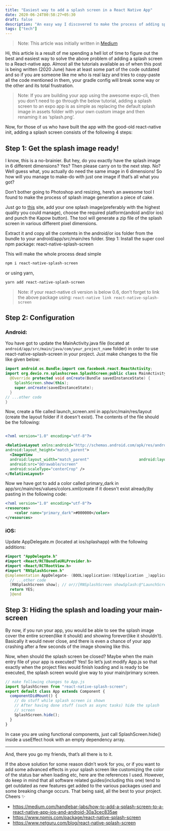 ```yaml
---
title: "Easiest way to add a splash screen in a React Native App"
date: 2020-06-24T00:58:27+05:30
draft: false
description: "An easy way I discovered to make the process of adding splash screens in React Native much easier and efficient."
tags: ["tech"]
---
```


> Note: This article was initially written in [Medium](https://medium.com/swlh/the-easiest-way-to-add-a-splash-screen-to-your-react-native-app-2d36bee3117b)

Hi, this article is a result of me spending a hell lot of time to figure out the best and easiest way to solve the above problem of adding a splash screen to a React-native app. Almost all the tutorials available as of when this post is being written (2020 June) have at least some part of the code outdated and so if you are someone like me who is real lazy and tries to copy-paste all the code mentioned in them, your gradle config will break some way or the other and its total frustration.

> Note: If you are building your app using the awesome expo-cli, then you don’t need to go through the below tutorial, adding a splash screen to an expo app is as simple as replacing the default splash image in assets folder with your own custom image and then renaming it as ‘splash.png’.

Now, for those of us who have built the app with the good-old react-native init, adding a splash screen consists of the following 4 steps:

## Step 1: Get the splash image ready!

I know, this is a no-brainier. But hey, do you exactly have the splash image in 6 different dimensions? Yes? Then please carry on to the next step. No? Well guess what, you actually do need the same image in 6 dimensions! So how will you manage to make-do with just one image if that’s all what you got?

Don’t bother going to Photoshop and resizing, here’s an awesome tool I found to make the process of splash image generation a piece of cake.

Just go to [this](https://apetools.webprofusion.com/#/tools/imagegorilla) site, add your one splash image(preferably with the highest quality you could manage), choose the required platform(andoid and/or ios) and punch the Kapow button). The tool will generate a zip file of the splash screen in various different pixel dimensions.

Extract it and copy all the contents in the android/or ios folder from the bundle to your android/app/src/main/res folder.
Step 1: Install the super cool npm package: react-native-splash-screen

This will make the whole process dead simple

```bash
npm i react-native-splash-screen
```

or using yarn,

```bash
yarn add react-native-splash-screen
```

> Note: if your react-native cli version is below 0.6, don’t forget to link the above package using: `react-native link react-native-splash-screen`

## Step 2: Configuration

### Android:

You have got to update the MainActivity.java file (located at `android/app/src/main/java/com/your_project_name` folder) in order to use react-native-splash-screen in your project. Just make changes to the file like given below:

```java
import android.os.Bundle;import com.facebook.react.ReactActivity;
import org.devio.rn.splashscreen.SplashScreen;public class MainActivity extends ReactActivity {
  @Override protected void onCreate(Bundle savedInstanceState) {
    SplashScreen.show(this);
    super.onCreate(savedInstanceState);
  }
// ...other code
}
```

Now, create a file called launch_screen.xml in app/src/main/res/layout (create the layout folder if it doesn't exist). The contents of the file should be the following:

```xml

<?xml version="1.0" encoding="utf-8"?>

<RelativeLayout xmlns:android="http://schemas.android.com/apk/res/android"android:orientation="vertical" android:layout_width="match_parent"
android:layout_height="match_parent">
  <ImageView
  android:layout_width="match_parent"                      android:layout_height="match_parent"
  android:src="@drawable/screen"
  android:scaleType="centerCrop" />
</RelativeLayout>
```

Now we have got to add a color called primary_dark in app/src/main/res/values/colors.xml(create if it doesn't exist already)by pasting in the following code:

```xml
<?xml version="1.0" encoding="utf-8"?>
<resources>
    <color name="primary_dark">#000000</color>
</resources>
```

### iOS:

Update AppDelegate.m (located at ios/splashapp) with the following additions:

```swift
#import "AppDelegate.h"
#import <React/RCTBundleURLProvider.h>
#import <React/RCTRootView.h>
#import "RNSplashScreen.h"
@implementation AppDelegate- (BOOL)application:(UIApplication _)application didFinishLaunchingWithOptions:(NSDictionary _)launchOptions{
  // ...other code
  [RNSplashScreen show]; // or//[RNSplashScreen showSplash:@"LaunchScreen" inRootView:rootView];
  return YES;
  }@end
```

## Step 3: Hiding the splash and loading your main-screen

By now, if you run your app, you would be able to see the splash image cover the entire screen(like it should) and showing forever(like it shouldn’t). Basically it would never close, and there is even a chance of your app crashing after a few seconds of the image showing like this.

Now, when should the splash screen be closed? Maybe when the main entry file of your app is executed? Yes! So let’s just modify App.js so that exactly when the project files would finish loading and is ready to be executed, the splash screen would give way to your main/primary screen.

```javascript
// make following changes to App.js
import SplashScreen from "react-native-splash-screen";
export default class App extends Component {
  componentDidMount() {
    // do stuff while splash screen is shown
    // After having done stuff (such as async tasks) hide the splash
    // screen
    SplashScreen.hide();
  }
}
```

In case you are using functional components, just call SplashScreen.hide() inside a useEffect hook with an empty dependency array.

---

And, there you go my friends, that’s all there is to it.

If the above solution for some reason didn’t work for you, or if you want to add some advanced effects in your splash screen like customizing the color of the status bar when loading etc, here are the references I used. However, do keep in mind that all software related guides(including this one) tend to get outdated as new features get added to the various packages used and some breaking change occurs. That being said, all the best to your project. Cheers ✨

- https://medium.com/handlebar-labs/how-to-add-a-splash-screen-to-a-react-native-app-ios-and-android-30a3cec835ae
- https://www.npmjs.com/package/react-native-splash-screen
- https://www.netguru.com/blog/react-native-splash-screen

